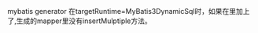 mybatis generator 在targetRuntime=MyBatis3DynamicSql时，如果在<table>里加上了<generatedKey>,生成的mapper里没有insertMulptiple方法。
